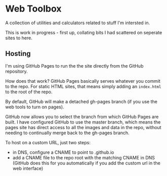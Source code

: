 # Web Toolbox

A collection of utilities and calculators related to stuff I'm intersted in.

This is work in progress - first up, collating bits I had scattered on seperate sites to here.

## Hosting

I'm using GitHub Pages to run the the site directly from the GitHub repository.

How does that work? GitHub Pages basically serves whatever you commit to the repo.
For static HTML sites, that means simply adding an `index.html` to the root of the repo.

By default, GitHub will make a detached gh-pages branch (if you use the web tools to turn on pages).

GitHub now allows you to select the branch from which GitHub Pages are built.
I have configured GitHub to use the master branch, which means the pages site has direct access to all the images and data in the repo,
without needing to continually merge back to the gh-pages branch.

To host on a custom URL, just two steps:

* in DNS, configure a CNAME to point to <username>.github.io
* add a CNAME file to the repo root with the matching CNAME in DNS (GitHub does this for you automatically if you add the custom url in the web interface)
